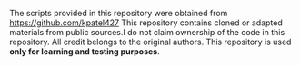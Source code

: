 The scripts provided in this repository were obtained from https://github.com/kpatel427
This repository contains cloned or adapted materials from public sources.I do not claim ownership of the code in this repository. All credit belongs to the original authors. This repository is used **only for learning and testing purposes**.

